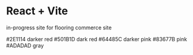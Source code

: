 # React + Vite

in-progress site for flooring commerce site

#2E1114 darker red
#501B1D dark red
#64485C darker pink
#83677B pink
#ADADAD gray
